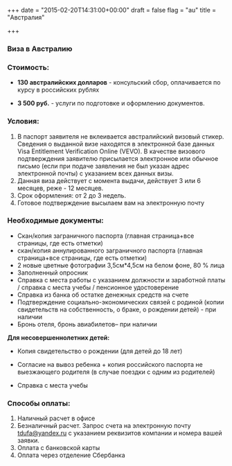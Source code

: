 +++
date = "2015-02-20T14:31:00+00:00"
draft = false
flag = "au"
title = "Австралия"

+++
### Виза в Австралию

### Стоимость: 

* **130 австралийских долларов** - консульский сбор, оплачивается по курсу в российских рублях

* **3 500 руб.** - услуги по подготовке и оформлению документов.

### Условия:

1. В паспорт заявителя не вклеивается австралийский визовый стикер. Сведения о выданной визе находятся в электронной базе данных Visa Entitlement Verification Online (VEVO). В качестве визового подтверждения заявителю присылается электронное или обычное письмо (если при подаче заявления не был указан адрес электронной почты) с указанием всех данных визы.
2. Данная виза действует с момента выдачи, действует 3 или 6 месяцев, реже - 12 месяцев.
3. Срок оформления: от 2 до 3 недель.
4. Готовое подтверждение высылаем вам на электронную почту

### Необходимые документы:

* Скан/копия заграничного паспорта (главная страница+все страницы, где есть отметки)
* скан/копия аннулированного заграничного паспорта (главная страница+все страницы, где есть отметки)
* 2 новые цветные фотографии 3,5см*4,5см на белом фоне, 80 % лица
* Заполненный опросник
* Справка с места работы с указанием должности и заработной платы / справка с места учебы / пенсионное удостоверение
* Справка из банка об остатке денежных средств на счете
* Подтверждение социально-экономических связей с родиной (копии свидетельств на собственность, о браке, о рождении детей) - при наличии
* Бронь отеля, бронь авиабилетов– при наличии



**Для несовершеннолетних детей:**

* Копия свидетельство о рождении (для детей до 18 лет)

* Согласие на вывоз ребенка + копия российского паспорта не выезжающего родителя (в случае поездки с одним из родителей)

* Справка с места учебы



### Способы оплаты:

1. Наличный расчет в офисе 
2. Безналичный расчет. Запрос счета на электронную почту [tdufa@yandex.ru](mailto:tdufa@yandex.ru)  с указанием реквизитов компании и номера вашей заявки. 
3. Оплата с банковской карты
4. Оплата через отделение Сбербанка
